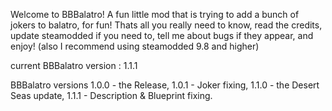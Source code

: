 Welcome to BBBalatro! A fun little mod that is trying to add a bunch of jokers to balatro, for fun! Thats all you really need to know, read the credits, update steamodded if you need to, tell me about bugs if they appear, and enjoy!
(also I recommend using steamodded 9.8 and higher)

current BBBalatro version : 1.1.1

BBBalatro versions
1.0.0 - the Release,
1.0.1 - Joker fixing,
1.1.0 - the Desert Seas update,
1.1.1 - Description & Blueprint fixing.

